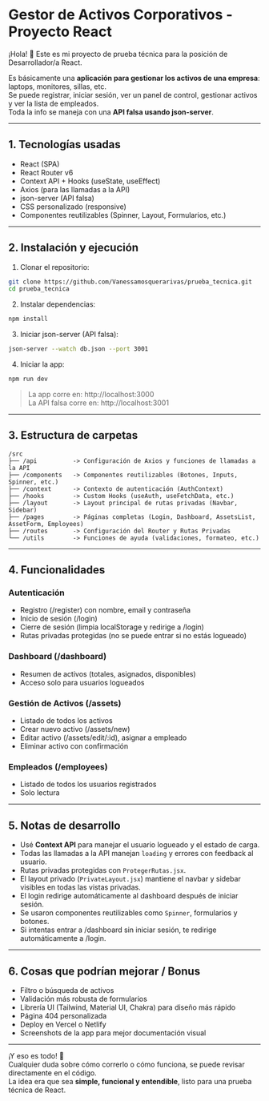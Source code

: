 # Gestor de Activos Corporativos - Proyecto React

¡Hola! 👋 Este es mi proyecto de prueba técnica para la posición de Desarrollador/a React.

Es básicamente una **aplicación para gestionar los activos de una empresa**: laptops, monitores, sillas, etc.  
Se puede registrar, iniciar sesión, ver un panel de control, gestionar activos y ver la lista de empleados.  
Toda la info se maneja con una **API falsa usando json-server**.

---

## 1. Tecnologías usadas

- React (SPA)
- React Router v6
- Context API + Hooks (useState, useEffect)
- Axios (para las llamadas a la API)
- json-server (API falsa)
- CSS personalizado (responsive)
- Componentes reutilizables (Spinner, Layout, Formularios, etc.)

---

## 2. Instalación y ejecución

1. Clonar el repositorio:
```bash
git clone https://github.com/Vanessamosquerarivas/prueba_tecnica.git
cd prueba_tecnica
```

2. Instalar dependencias:
```bash
npm install
```

3. Iniciar json-server (API falsa):
```bash
json-server --watch db.json --port 3001
```

4. Iniciar la app:
```bash
npm run dev
```

> La app corre en: http://localhost:3000  
> La API falsa corre en: http://localhost:3001

---

## 3. Estructura de carpetas

```
/src
├── /api          -> Configuración de Axios y funciones de llamadas a la API
├── /components   -> Componentes reutilizables (Botones, Inputs, Spinner, etc.)
├── /context      -> Contexto de autenticación (AuthContext)
├── /hooks        -> Custom Hooks (useAuth, useFetchData, etc.)
├── /layout       -> Layout principal de rutas privadas (Navbar, Sidebar)
├── /pages        -> Páginas completas (Login, Dashboard, AssetsList, AssetForm, Employees)
├── /routes       -> Configuración del Router y Rutas Privadas
└── /utils        -> Funciones de ayuda (validaciones, formateo, etc.)
```

---

## 4. Funcionalidades

### Autenticación
- Registro (/register) con nombre, email y contraseña
- Inicio de sesión (/login)
- Cierre de sesión (limpia localStorage y redirige a /login)
- Rutas privadas protegidas (no se puede entrar si no estás logueado)

### Dashboard (/dashboard)
- Resumen de activos (totales, asignados, disponibles)
- Acceso solo para usuarios logueados

### Gestión de Activos (/assets)
- Listado de todos los activos
- Crear nuevo activo (/assets/new)
- Editar activo (/assets/edit/:id), asignar a empleado
- Eliminar activo con confirmación

### Empleados (/employees)
- Listado de todos los usuarios registrados
- Solo lectura

---

## 5. Notas de desarrollo

- Usé **Context API** para manejar el usuario logueado y el estado de carga.
- Todas las llamadas a la API manejan `loading` y errores con feedback al usuario.
- Rutas privadas protegidas con `ProtegerRutas.jsx`.
- El layout privado (`PrivateLayout.jsx`) mantiene el navbar y sidebar visibles en todas las vistas privadas.
- El login redirige automáticamente al dashboard después de iniciar sesión.
- Se usaron componentes reutilizables como `Spinner`, formularios y botones.
- Si intentas entrar a /dashboard sin iniciar sesión, te redirige automáticamente a /login.

---

## 6. Cosas que podrían mejorar / Bonus
- Filtro o búsqueda de activos
- Validación más robusta de formularios
- Librería UI (Tailwind, Material UI, Chakra) para diseño más rápido
- Página 404 personalizada
- Deploy en Vercel o Netlify
- Screenshots de la app para mejor documentación visual

---

¡Y eso es todo! 🙌  
Cualquier duda sobre cómo correrlo o cómo funciona, se puede revisar directamente en el código.  
La idea era que sea **simple, funcional y entendible**, listo para una prueba técnica de React.